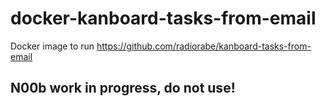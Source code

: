# docker-kanboard-tasks-from-email
Docker image to run https://github.com/radiorabe/kanboard-tasks-from-email

## N00b work in progress, do not use!
